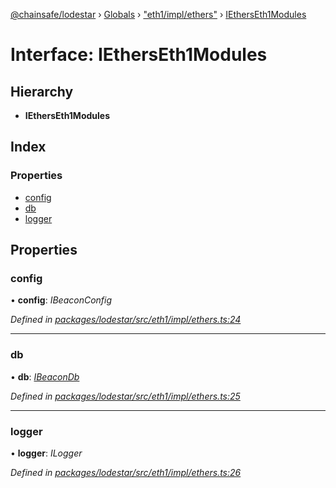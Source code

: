 [@chainsafe/lodestar](../README.md) › [Globals](../globals.md) › ["eth1/impl/ethers"](../modules/_eth1_impl_ethers_.md) › [IEthersEth1Modules](_eth1_impl_ethers_.ietherseth1modules.md)

# Interface: IEthersEth1Modules

## Hierarchy

* **IEthersEth1Modules**

## Index

### Properties

* [config](_eth1_impl_ethers_.ietherseth1modules.md#config)
* [db](_eth1_impl_ethers_.ietherseth1modules.md#db)
* [logger](_eth1_impl_ethers_.ietherseth1modules.md#logger)

## Properties

###  config

• **config**: *IBeaconConfig*

*Defined in [packages/lodestar/src/eth1/impl/ethers.ts:24](https://github.com/ChainSafe/lodestar/blob/9787fff37/packages/lodestar/src/eth1/impl/ethers.ts#L24)*

___

###  db

• **db**: *[IBeaconDb](_db_api_beacon_interface_.ibeacondb.md)*

*Defined in [packages/lodestar/src/eth1/impl/ethers.ts:25](https://github.com/ChainSafe/lodestar/blob/9787fff37/packages/lodestar/src/eth1/impl/ethers.ts#L25)*

___

###  logger

• **logger**: *ILogger*

*Defined in [packages/lodestar/src/eth1/impl/ethers.ts:26](https://github.com/ChainSafe/lodestar/blob/9787fff37/packages/lodestar/src/eth1/impl/ethers.ts#L26)*
